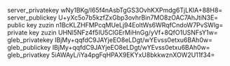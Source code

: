 
server_privatekey
wNy1BKg/I65f4nAsbTgGS3OvhKXPmdg6TjLKlA+88H8=
server_publickey
U+yXc5o7b5kzfZxGbp3ovhrBin7MO8zOAC7AhJtiN3E=
public key zuzin
n1BcKLZHFMPcqMUeLj94EoltWs6WRqfCndoW7PvSWlg=
private key zuzin
UHNl5NFz4f5IU5ClGErMiHnGg/yVf+8QfO1USNFsY1w=
gleb_privatekey
IBjMy+qqfdC9JAYjeEO8eLDgt/wYEvss0etxu6BAh0w=
gleb_publickey
IBjMy+qqfdC9JAYjeEO8eLDgt/wYEvss0etxu6BAh0w=
gleb_privatkey
5iAWAyL/iYa4pgFqHPAX9EKYxU8bkkwznXOW2U11f34=